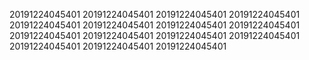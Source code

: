 20191224045401
20191224045401
20191224045401
20191224045401
20191224045401
20191224045401
20191224045401
20191224045401
20191224045401
20191224045401
20191224045401
20191224045401
20191224045401
20191224045401
20191224045401
